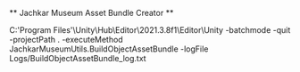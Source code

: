 ** Jachkar Museum Asset Bundle Creator **

 C:\'Program Files'\Unity\Hub\Editor\2021.3.8f1\Editor\Unity -batchmode -quit -projectPath . -executeMethod JachkarMuseumUtils.BuildObjectAssetBundle -logFile Logs/BuildObjectAssetBundle_log.txt
